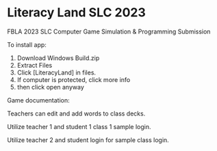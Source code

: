 # Literacy Land SLC 2023
FBLA 2023 SLC Computer Game Simulation &amp; Programming Submission

To install app:

1. Download Windows Build.zip
2. Extract Files
3. Click [LiteracyLand] in files.
4. If computer is protected, click more info
5. then click open anyway

Game documentation:

Teachers can edit and add words to class decks.

Utilize teacher 1 and student 1 class 1 sample login.

Utilize teacher 2 and student login for sample class login.



